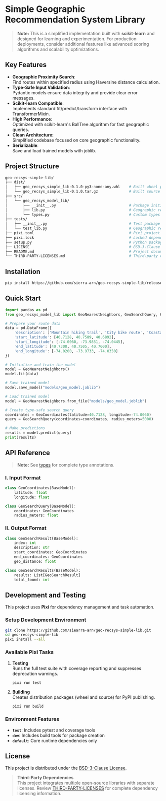 # **Simple Geographic Recommendation System Library**

> **Note:** This is a simplified implementation built with **scikit-learn** and designed for learning and experimentation. For production deployments, consider additional features like advanced scoring algorithms and scalability optimizations.

## **Key Features**

- **Geographic Proximity Search**:  
Find routes within specified radius using Haversine distance calculation.
- **Type-Safe Input Validation**:  
Pydantic models ensure data integrity and provide clear error messages.
- **Scikit-learn Compatible**:  
Implements standard fit/predict/transform interface with TransformerMixin.
- **High Performance**:  
Optimized with scikit-learn's BallTree algorithm for fast geographic queries.
- **Clean Architecture**:  
Simplified codebase focused on core geographic functionality.
- **Serializable**:  
Save and load trained models with joblib.

## **Project Structure**

```bash
geo-recsys-simple-lib/
├── dist/
│   ├── geo_recsys_simple_lib-0.1.0-py3-none-any.whl    # Built wheel package
│   └── geo_recsys_simple_lib-0.1.0.tar.gz              # Built source distribution
├── src/
│   └── geo_recsys_model_lib/
│       ├── __init__.py                                 # Package initialization and exports
│       ├── lib.py                                      # Geographic recommendation system
│       └── types.py                                    # Custom types
├── tests/
│   ├── __init__.py                                     # Test package initialization
│   └── test_lib.py                                     # Geographic recommendation system tests
├── pixi.toml                                           # Pixi project configuration and dependencies
├── pixi.lock                                           # Locked dependency versions
├── setup.py                                            # Python package build configuration
├── LICENSE                                             # BSD-3-Clause license
├── README.md                                           # Project documentation
└── THIRD-PARTY-LICENSES.md                             # Third-party dependency licenses
```

## **Installation**

```bash
pip install https://github.com/sierra-arn/geo-recsys-simple-lib/releases/latest/download/geo_recsys_simple_lib-0.1.0-py3-none-any.whl
```

## **Quick Start**

```python
import pandas as pd
from geo_recsys_model_lib import GeoNearestNeighbors, GeoSearchQuery, GeoCoordinates

# Prepare your route data
data = pd.DataFrame({
    'description': ['Mountain hiking trail', 'City bike route', 'Coastal walk'],
    'start_latitude': [40.7128, 40.7589, 40.6892],
    'start_longitude': [-74.0060, -73.9851, -74.0445],
    'end_latitude': [40.7300, 40.7505, 40.7000],
    'end_longitude': [-74.0200, -73.9733, -74.0350]
})

# Initialize and train the model
model = GeoNearestNeighbors()
model.fit(data)

# Save trained model
model.save_model("models/geo_model.joblib")

# Load trained model
model = GeoNearestNeighbors.from_file("models/geo_model.joblib")

# Create type-safe search query
coordinates = GeoCoordinates(latitude=40.7128, longitude=-74.0060)
query = GeoSearchQuery(coordinates=coordinates, radius_meters=5000)

# Make predictions
results = model.predict(query)
print(results)
```

## **API Reference**

>**Note:** See [types](src/geo_recsys_simple_lib/types.py) for complete type annotations.

### **I. Input Format**

```python
class GeoCoordinates(BaseModel):
    latitude: float
    longitude: float

class GeoSearchQuery(BaseModel):
    coordinates: GeoCoordinates
    radius_meters: float
```

### **II. Output Format**
```python
class GeoSearchResult(BaseModel):
    index: int
    description: str
    start_coordinates: GeoCoordinates
    end_coordinates: GeoCoordinates
    geo_distance: float

class GeoSearchResults(BaseModel):
    results: List[GeoSearchResult]
    total_found: int
```

## **Development and Testing**

This project uses **Pixi** for dependency management and task automation.

### **Setup Development Environment**
```bash
git clone https://github.com/siearra-arn/geo-recsys-simple-lib.git
cd geo-recsys-simple-lib
pixi install --all
```

### **Available Pixi Tasks**

1. **Testing**  
Runs the full test suite with coverage reporting and suppresses deprecation warnings.

    ```bash
    pixi run test
    ```

2. **Building**  
Creates distribution packages (wheel and source) for PyPI publishing.

    ```bash
    pixi run build
    ```

### **Environment Features**
- **`test`**: Includes pytest and coverage tools
- **`dev`**: Includes build tools for package creation  
- **`default`**: Core runtime dependencies only

## **License**

This project is distributed under the [BSD-3-Clause License](LICENSE).

> **Third-Party Dependencies**  
> This project integrates multiple open-source libraries with separate licenses. Review [THIRD-PARTY-LICENSES](THIRD-PARTY-LICENSES.md) for complete dependency licensing information.
